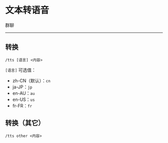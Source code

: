 # 文本转语音
<span class="span-group">群聊</span>

---

## 转换
```
/tts [语言] <内容>
```
`[语言]` 可选值：
- zh-CN（默认）：`cn`
- ja-JP：`jp`
- en-AU：`au`
- en-US：`us`
- fr-FR：`fr`

## 转换（其它）
```
/tts other <内容>
```